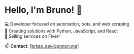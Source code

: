 # Hello, I'm Bruno! 👋

💻 Developer focused on automation, bots, and web scraping  
🚀 Creating solutions with Python, JavaScript, and React  
🎯 Selling services on Fiverr  

📫 **Contact:** [brkas_dev@proton.me]  

<!--
**brkas96/brkas96** is a ✨ _special_ ✨ repository because its `README.md` (this file) appears on your GitHub profile.

Here are some ideas to get you started:

- 🔭 I’m currently working on ...
- 🌱 I’m currently learning ...
- 👯 I’m looking to collaborate on ...
- 🤔 I’m looking for help with ...
- 💬 Ask me about ...
- 📫 How to reach me: ...
- 😄 Pronouns: ...
- ⚡ Fun fact: ...
-->
